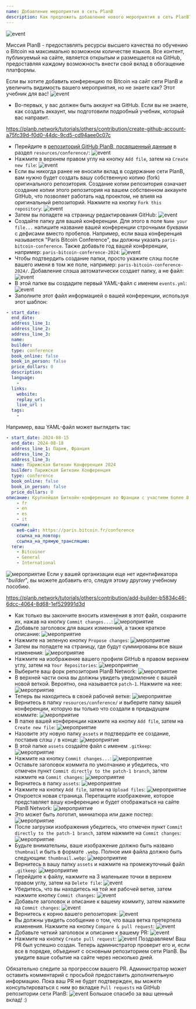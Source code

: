 ```yaml
---
name: Добавление мероприятия в сеть PlanB
description: Как предложить добавление нового мероприятия в сеть PlanB?
---
```

![event](assets/cover.webp)

Миссия PlanB - предоставлять ресурсы высшего качества по обучению о Bitcoin на максимально возможном количестве языков. Все контент, публикуемый на сайте, является открытым и размещается на GitHub, предоставляя каждому возможность внести свой вклад в обогащение платформы.

Если вы хотите добавить конференцию по Bitcoin на сайт сети PlanB и увеличить видимость вашего мероприятия, но не знаете как? Этот учебник для вас!
![event](assets/01.webp)
- Во-первых, у вас должен быть аккаунт на GitHub. Если вы не знаете, как создать аккаунт, мы подготовили подробный учебник, который вас направит.

https://planb.network/tutorials/others/contribution/create-github-account-a75fc39d-f0d0-44dc-9cd5-cd94aee0c07c


- Перейдите в [репозиторий GitHub PlanB, посвященный данным](https://github.com/PlanB-Network/bitcoin-educational-content/tree/dev/resources/conference) в раздел `resources/conference/`:
![event](assets/02.webp)
- Нажмите в верхнем правом углу на кнопку `Add file`, затем на `Create new file`:
![event](assets/03.webp)
- Если вы никогда ранее не вносили вклад в содержание сети PlanB, вам нужно будет создать вашу собственную копию (fork) оригинального репозитория. Создание копии репозитория означает создание копии этого репозитория на вашем собственном аккаунте GitHub, что позволяет работать над проектом, не влияя на оригинальный репозиторий. Нажмите на кнопку `Fork this repository`:
![event](assets/04.webp)
- Затем вы попадете на страницу редактирования GitHub:
![event](assets/05.webp)
- Создайте папку для вашей конференции. Для этого в поле `Name your file...` напишите название вашей конференции строчными буквами с дефисами вместо пробелов. Например, если ваша конференция называется "Paris Bitcoin Conference", вы должны указать `paris-bitcoin-conference`. Также добавьте год вашей конференции, например: `paris-bitcoin-conference-2024`:
![event](assets/06.webp)
- Чтобы подтвердить создание папки, просто укажите слэш после вашего имени в том же поле, например: `paris-bitcoin-conference-2024/`. Добавление слэша автоматически создает папку, а не файл:
![event](assets/07.webp)
- В этой папке вы создадите первый YAML-файл с именем `events.yml`:
![event](assets/08.webp)
- Заполните этот файл информацией о вашей конференции, используя этот шаблон:

```yaml
- start_date:
  end_date:
  address_line_1:
  address_line_2: 
  address_line_3: 
  name:
  builder:
  type: conference
  book_online: false
  book_in_person: false
  price_dollars: 0
  description:
  language: 
    - 
  links:
    website:
    replay_url:    
    live_url :
  tags: 
    - 
```

Например, ваш YAML-файл может выглядеть так:

```yaml
- start_date: 2024-08-15
  end_date: 2024-08-18
  address_line_1: Париж, Франция
  address_line_2: 
  address_line_3: 
  name: Парижская Биткоин Конференция 2024
  builder: Парижская Биткоин Конференция
  type: conference
  book_online: false
  book_in_person: false
  price_dollars: 0
описание: Крупнейшая Биткойн-конференция во Франции с участием более 8,000 человек каждый год! язык:
    - fr
    - en
    - es
    - it
  ссылки:
    веб-сайт: https://paris.bitcoin.fr/conference
    ссылка_на_повтор: 
    ссылка_на_прямую_трансляцию:
  теги:
    - Bitcoiner
    - General
    - International
```
![мероприятие](assets/09.webp)
Если у вашей организации еще нет идентификатора "*builder*", вы можете добавить его, следуя этому другому учебному пособию.

https://planb.network/tutorials/others/contribution/add-builder-b5834c46-6dcc-4064-8d68-1ef529991d3d



- Как только вы закончите вносить изменения в этот файл, сохраните их, нажав на кнопку `Commit changes...`:
![мероприятие](assets/10.webp)
- Добавьте заголовок для ваших изменений, а также краткое описание:
![мероприятие](assets/11.webp)
- Нажмите на зеленую кнопку `Propose changes`:
![мероприятие](assets/12.webp)
- Затем вы попадете на страницу, где будут суммированы все ваши изменения:
![мероприятие](assets/13.webp)
- Нажмите на изображение вашего профиля GitHub в правом верхнем углу, затем на `Your Repositories`:
![мероприятие](assets/14.webp)
- Выберите ваш форк репозитория PlanB Network:
![мероприятие](assets/15.webp)
- В верхней части окна вы должны увидеть уведомление с вашей новой веткой. Вероятно, она называется `patch-1`. Нажмите на нее:
![мероприятие](assets/16.webp)
- Теперь вы находитесь в своей рабочей ветке:
![мероприятие](assets/17.webp)
- Вернитесь в папку `resources/conference/` и выберите папку вашей конференции, которую вы только что создали в предыдущем коммите:
![мероприятие](assets/18.webp)
- В папке вашей конференции нажмите на кнопку `Add file`, затем на `Create new file`:
![мероприятие](assets/19.webp)
- Назовите эту новую папку `assets` и подтвердите ее создание, поставив слэш `/` в конце:
![мероприятие](assets/20.webp)
- В этой папке `assets` создайте файл с именем `.gitkeep`:
![мероприятие](assets/21.webp)
- Нажмите на кнопку `Commit changes...`:
![мероприятие](assets/22.webp)
- Оставьте заголовок коммита по умолчанию и убедитесь, что отмечен пункт `Commit directly to the patch-1 branch`, затем нажмите на `Commit changes`:
![мероприятие](assets/23.webp)
- Вернитесь в папку `assets`:
![мероприятие](assets/24.webp)
- Нажмите на кнопку `Add file`, затем на `Upload files`: ![мероприятие](assets/25.webp)
- Откроется новая страница. Перетащите изображение, которое представляет вашу конференцию и будет отображаться на сайте PlanB Network:
![мероприятие](assets/26.webp)
- Это может быть логотип, миниатюра или даже постер:
![мероприятие](assets/27.webp)
- После загрузки изображения убедитесь, что отмечен пункт `Commit directly to the patch-1 branch`, затем нажмите на `Commit changes`:
![мероприятие](assets/28.webp)
- Будьте внимательны, ваше изображение должно быть названо `thumbnail` и быть в формате `.webp`. Полное имя файла должно быть следующим: `thumbnail.webp`:
![мероприятие](assets/29.webp)
- Вернитесь в вашу папку `assets` и нажмите на промежуточный файл `.gitkeep`:
![мероприятие](assets/30.webp)
- Перейдите к файлу, нажмите на 3 маленькие точки в верхнем правом углу, затем на `Delete file`: ![event](assets/31.webp)
- Убедитесь, что вы находитесь на той же рабочей ветке, затем нажмите кнопку `Commit changes`: ![event](assets/32.webp)
- Добавьте заголовок и описание к вашему коммиту, затем нажмите на `Commit changes`: ![event](assets/33.webp)
- Вернитесь к корню вашего репозитория: ![event](assets/34.webp)
- Вы должны увидеть сообщение о том, что ваша ветка претерпела изменения. Нажмите на кнопку `Compare & pull request`: ![event](assets/35.webp)
- Добавьте четкий заголовок и описание к вашему PR: ![event](assets/36.webp)
- Нажмите на кнопку `Create pull request`: ![event](assets/37.webp)
Поздравляем! Ваш PR был успешно создан. Теперь администратор проверит его и, если все в порядке, объединит с основным репозиторием сети PlanB. Вы увидите ваше событие на сайте через несколько дней.

Обязательно следите за прогрессом вашего PR. Администратор может оставить комментарий с просьбой предоставить дополнительную информацию. Пока ваш PR не будет подтвержден, вы можете консультироваться с ним во вкладке `Pull requests` на GitHub репозитории сети PlanB: ![event](assets/38.webp)
Большое спасибо за ваш ценный вклад! :)
